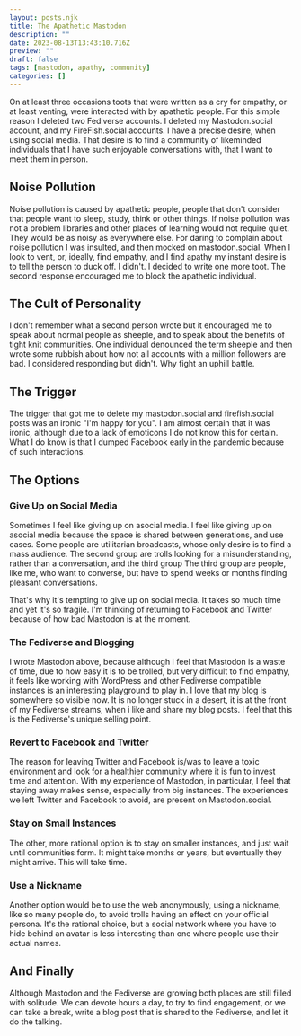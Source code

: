 ```yaml
---
layout: posts.njk
title: The Apathetic Mastodon
description: ""
date: 2023-08-13T13:43:10.716Z
preview: ""
draft: false
tags: [mastodon, apathy, community]
categories: []
---
```


On at least three occasions toots that were written as a cry for empathy, or at least venting, were interacted with by apathetic people. For this simple reason I deleted two Fediverse accounts. I deleted my Mastodon.social account, and my FireFish.social accounts. I have a precise desire, when using social media. That desire is to find a community of likeminded individuals that I have such enjoyable conversations with, that I want to meet them in person.

## Noise Pollution

Noise pollution is caused by apathetic people, people that don't consider that people want to sleep, study, think or other things. If noise pollution was not a problem libraries and other places of learning would not require quiet. They would be as noisy as everywhere else.
For daring to complain about noise pollution I was insulted, and then mocked on mastodon.social. When I look to vent, or, ideally, find empathy, and I find apathy my instant desire is to tell the person to duck off. I didn't. I decided to write one more toot. The second response encouraged me to block the apathetic individual.

## The Cult of Personality

I don't remember what a second person wrote but it encouraged me to speak about normal people as sheeple, and to speak about the benefits of tight knit communities. One individual denounced the term sheeple and then wrote some rubbish about how not all accounts with a million followers are bad. I considered responding but didn't. Why fight an uphill battle.

## The Trigger

The trigger that got me to delete my mastodon.social and firefish.social posts was an ironic "I'm happy for you". I am almost certain that it was ironic, although due to a lack of emoticons I do not know this for certain. What I do know is that I  dumped Facebook early in the pandemic because of such interactions. 

## The Options

### Give Up on Social Media

Sometimes I feel like giving up on asocial media. I feel like giving up on asocial media because the space is shared between generations, and use cases. Some people are utilitarian broadcasts, whose only desire is to find a mass audience. The second group are trolls looking for a misunderstanding, rather than a conversation, and the third group The third group are people, like me, who want to converse, but have to spend weeks or months finding pleasant conversations. 

That's why it's tempting to give up on social media. It takes so much time and yet it's so fragile. I'm thinking of returning to Facebook and Twitter because of how bad Mastodon is at the moment.

### The Fediverse and Blogging

I wrote Mastodon above, because although I feel that Mastodon is a waste of time, due to how easy it is to be trolled, but very difficult to find empathy, it feels like working with WordPress and other Fediverse compatible instances is an interesting playground to play in. I love that my blog is somewhere so visible now. It is no longer stuck in a desert, it is at the front of my Fediverse streams, when i like and share my blog posts. I feel that this is the Fediverse's unique selling point.

### Revert to Facebook and Twitter

The reason for leaving Twitter and Facebook is/was to leave a toxic environment and look for a healthier community where it is fun to invest time and attention. With my experience of Mastodon, in particular, I feel that staying away makes sense, especially from big instances. The experiences we left Twitter and Facebook to avoid, are present on Mastodon.social.

### Stay on Small Instances

The other, more rational option is to stay on smaller instances, and just wait until communities form. It might take months or years, but eventually they might arrive. This will take time.

### Use a Nickname

Another option would be to use the web anonymously, using a nickname, like so many people do, to avoid trolls having an effect on your official persona. It's the rational choice, but a social network where you have to hide behind an avatar is less interesting than one where people use their actual names.

## And Finally

Although Mastodon and the Fediverse are growing both places are still filled with solitude. We can devote hours a day, to try to find engagement, or we can take a break, write a blog post that is shared to the Fediverse, and let it do the talking.
